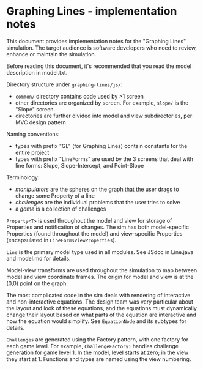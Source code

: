 # Graphing Lines - implementation notes

This document provides implementation notes for the "Graphing Lines" simulation. The target audience is software
developers who need to review, enhance or maintain the simulation.

Before reading this document, it's recommended that you read the model description in model.txt.

Directory structure under `graphing-lines/js/`:

- `common/` directory contains code used by >1 screen
- other directories are organized by screen. For example, `slope/` is the "Slope" screen.
- directories are further divided into model and view subdirectories, per MVC design pattern

Naming conventions:

- types with prefix "GL" (for Graphing Lines) contain constants for the entire project
- types with prefix "LineForms" are used by the 3 screens that deal with line forms:
  Slope, Slope-Intercept, and Point-Slope

Terminology:

- _manipulators_ are the spheres on the graph that the user drags to change some Property of a line
- _challenges_ are the individual problems that the user tries to solve
- a _game_ is a collection of challenges

`Property<T>` is used throughout the model and view for storage of Properties and notification of changes. The sim has
both model-specific Properties (found throughout the model) and view-specific Properties
(encapsulated in `LineFormsViewProperties`).

`Line` is the primary model type used in all modules. See JSdoc in Line.java and model.md for details.

Model-view transforms are used throughout the simulation to map between model and view coordinate frames. The origin for
model and view is at the (0,0) point on the graph.

The most complicated code in the sim deals with rendering of interactive and non-interactive equations. The design team
was very particular about the layout and look of these equations, and the equations must dynamically change their layout
based on what parts of the equation are interactive and how the equation would simplify. See `EquationNode` and its
subtypes for details.

`Challenges` are generated using the Factory pattern, with one factory for each game level. For
example, `ChallengeFactory1` handles challenge generation for game level 1. In the model, level starts at zero; in the
view they start at 1. Functions and types are named using the view numbering.

